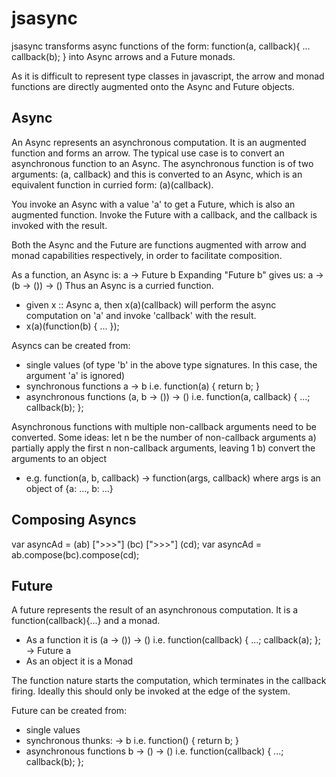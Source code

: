 jsasync
=======

jsasync transforms async functions of the form: function(a, callback){ ... callback(b); } into Async
arrows and a Future monads.

As it is difficult to represent type classes in javascript, the arrow and monad functions are directly
augmented onto the Async and Future objects.


Async
-----

An Async represents an asynchronous computation. It is an augmented function and forms an arrow.
The typical use case is to convert an asynchronous function to an Async.
The asynchronous function is of two arguments: (a, callback) and this is converted to an Async, which is an
equivalent function in curried form: (a)(callback).

You invoke an Async with a value 'a' to get a Future, which is also an augmented function.
Invoke the Future with a callback, and the callback is invoked with the result.

Both the Async and the Future are functions augmented with arrow and monad capabilities respectively,
in order to facilitate composition.

As a function, an Async is:       a -> Future b
Expanding "Future b" gives us:    a -> (b -> ()) -> ()
Thus an Async is a curried function.
 - given x :: Async a, then x(a)(callback) will perform the async computation on 'a' and invoke 'callback' with the result.
 - x(a)(function(b) { ... });

Asyncs can be created from:
- single values (of type 'b' in the above type signatures. In this case, the argument 'a' is ignored)
- synchronous functions a -> b  i.e. function(a) { return b; }
- asynchronous functions (a, b -> ()) -> () i.e. function(a, callback) { ...; callback(b); };

Asynchronous functions with multiple non-callback arguments need to be converted. Some ideas:
let n be the number of non-callback arguments
a) partially apply the first n non-callback arguments, leaving 1
b) convert the arguments to an object
   - e.g. function(a, b, callback) -> function(args, callback)
     where args is an object of {a: ..., b: ...}

Composing Asyncs
----------------

var asyncAd = (ab) [">>>"] (bc) [">>>"] (cd);
var asyncAd = ab.compose(bc).compose(cd);


Future
------

A future represents the result of an asynchronous computation. It is a function(callback){...} and a monad.

- As a function it is (a -> ()) -> ()
                 i.e. function(callback) { ...; callback(a); }; -> Future a
- As an object it is a Monad

The function nature starts the computation, which terminates in the callback firing.
Ideally this should only be invoked at the edge of the system.

Future can be created from:
- single values
- synchronous thunks: -> b  i.e. function() { return b; }
- asynchronous functions b -> () -> () i.e. function(callback) { ...; callback(b); };

